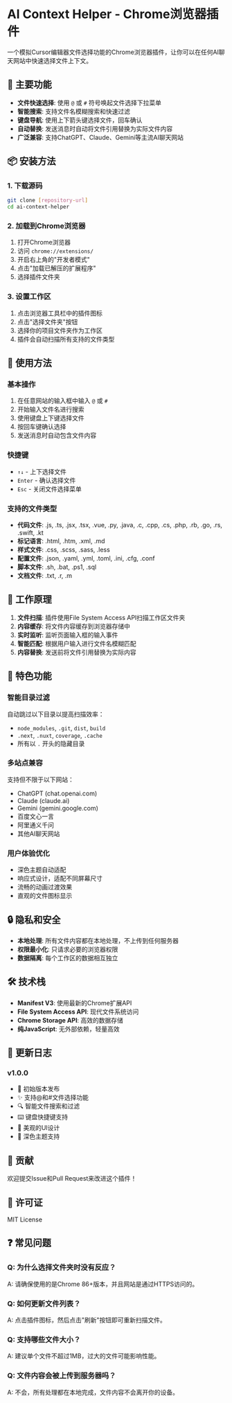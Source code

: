 # AI Context Helper - Chrome浏览器插件

一个模拟Cursor编辑器文件选择功能的Chrome浏览器插件，让你可以在任何AI聊天网站中快速选择文件上下文。

## 🎯 主要功能

- **文件快速选择**: 使用 `@` 或 `#` 符号唤起文件选择下拉菜单
- **智能搜索**: 支持文件名模糊搜索和快速过滤
- **键盘导航**: 使用上下箭头键选择文件，回车确认
- **自动替换**: 发送消息时自动将文件引用替换为实际文件内容
- **广泛兼容**: 支持ChatGPT、Claude、Gemini等主流AI聊天网站

## 📦 安装方法

### 1. 下载源码
```bash
git clone [repository-url]
cd ai-context-helper
```

### 2. 加载到Chrome浏览器
1. 打开Chrome浏览器
2. 访问 `chrome://extensions/`
3. 开启右上角的"开发者模式"
4. 点击"加载已解压的扩展程序"
5. 选择插件文件夹

### 3. 设置工作区
1. 点击浏览器工具栏中的插件图标
2. 点击"选择文件夹"按钮
3. 选择你的项目文件夹作为工作区
4. 插件会自动扫描所有支持的文件类型

## 🚀 使用方法

### 基本操作
1. 在任意网站的输入框中输入 `@` 或 `#`
2. 开始输入文件名进行搜索
3. 使用键盘上下键选择文件
4. 按回车键确认选择
5. 发送消息时自动包含文件内容

### 快捷键
- `↑↓` - 上下选择文件
- `Enter` - 确认选择文件
- `Esc` - 关闭文件选择菜单

### 支持的文件类型
- **代码文件**: .js, .ts, .jsx, .tsx, .vue, .py, .java, .c, .cpp, .cs, .php, .rb, .go, .rs, .swift, .kt
- **标记语言**: .html, .htm, .xml, .md
- **样式文件**: .css, .scss, .sass, .less
- **配置文件**: .json, .yaml, .yml, .toml, .ini, .cfg, .conf
- **脚本文件**: .sh, .bat, .ps1, .sql
- **文档文件**: .txt, .r, .m

## 🔧 工作原理

1. **文件扫描**: 插件使用File System Access API扫描工作区文件夹
2. **内容缓存**: 将文件内容缓存到浏览器存储中
3. **实时监听**: 监听页面输入框的输入事件
4. **智能匹配**: 根据用户输入进行文件名模糊匹配
5. **内容替换**: 发送前将文件引用替换为实际内容

## 🌟 特色功能

### 智能目录过滤
自动跳过以下目录以提高扫描效率：
- `node_modules`, `.git`, `dist`, `build`
- `.next`, `.nuxt`, `coverage`, `.cache`
- 所有以 `.` 开头的隐藏目录

### 多站点兼容
支持但不限于以下网站：
- ChatGPT (chat.openai.com)
- Claude (claude.ai)
- Gemini (gemini.google.com)
- 百度文心一言
- 阿里通义千问
- 其他AI聊天网站

### 用户体验优化
- 深色主题自动适配
- 响应式设计，适配不同屏幕尺寸
- 流畅的动画过渡效果
- 直观的文件图标显示

## 🔒 隐私和安全

- **本地处理**: 所有文件内容都在本地处理，不上传到任何服务器
- **权限最小化**: 只请求必要的浏览器权限
- **数据隔离**: 每个工作区的数据相互独立

## 🛠️ 技术栈

- **Manifest V3**: 使用最新的Chrome扩展API
- **File System Access API**: 现代文件系统访问
- **Chrome Storage API**: 高效的数据存储
- **纯JavaScript**: 无外部依赖，轻量高效

## 📝 更新日志

### v1.0.0
- 🎉 初始版本发布
- ✨ 支持@和#文件选择功能
- 🔍 智能文件搜索和过滤
- ⌨️ 键盘快捷键支持
- 🎨 美观的UI设计
- 🌙 深色主题支持

## 🤝 贡献

欢迎提交Issue和Pull Request来改进这个插件！

## 📄 许可证

MIT License

## ❓ 常见问题

### Q: 为什么选择文件夹时没有反应？
A: 请确保使用的是Chrome 86+版本，并且网站是通过HTTPS访问的。

### Q: 如何更新文件列表？
A: 点击插件图标，然后点击"刷新"按钮即可重新扫描文件。

### Q: 支持哪些文件大小？
A: 建议单个文件不超过1MB，过大的文件可能影响性能。

### Q: 文件内容会被上传到服务器吗？
A: 不会，所有处理都在本地完成，文件内容不会离开你的设备。